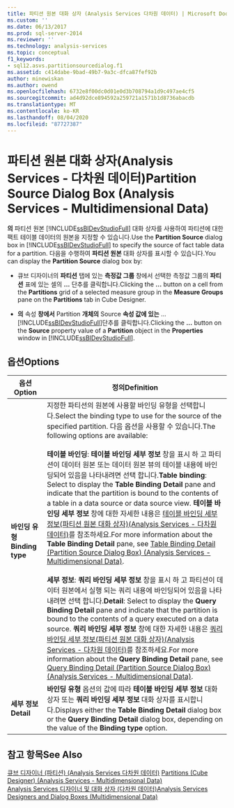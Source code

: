 ```yaml
---
title: 파티션 원본 대화 상자 (Analysis Services 다차원 데이터) | Microsoft Docs
ms.custom: ''
ms.date: 06/13/2017
ms.prod: sql-server-2014
ms.reviewer: ''
ms.technology: analysis-services
ms.topic: conceptual
f1_keywords:
- sql12.asvs.partitionsourcedialog.f1
ms.assetid: c414dabe-9bad-49b7-9a3c-dfca87fef92b
author: minewiskan
ms.author: owend
ms.openlocfilehash: 6732e8f00dc0d01e0d3b708794a1d9c497ae4cf5
ms.sourcegitcommit: ad4d92dce894592a259721a1571b1d8736abacdb
ms.translationtype: MT
ms.contentlocale: ko-KR
ms.lasthandoff: 08/04/2020
ms.locfileid: "87727387"
---
```

# <a name="partition-source-dialog-box-analysis-services---multidimensional-data"></a><span data-ttu-id="c09b6-102">파티션 원본 대화 상자(Analysis Services - 다차원 데이터)</span><span class="sxs-lookup"><span data-stu-id="c09b6-102">Partition Source Dialog Box (Analysis Services - Multidimensional Data)</span></span>
  <span data-ttu-id="c09b6-103">**의** 파티션 원본 [!INCLUDE[ssBIDevStudioFull](../includes/ssbidevstudiofull-md.md)] 대화 상자를 사용하여 파티션에 대한 팩트 테이블 데이터의 원본을 지정할 수 있습니다.</span><span class="sxs-lookup"><span data-stu-id="c09b6-103">Use the **Partition Source** dialog box in [!INCLUDE[ssBIDevStudioFull](../includes/ssbidevstudiofull-md.md)] to specify the source of fact table data for a partition.</span></span> <span data-ttu-id="c09b6-104">다음을 수행하여 **파티션 원본** 대화 상자를 표시할 수 있습니다.</span><span class="sxs-lookup"><span data-stu-id="c09b6-104">You can display the **Partition Source** dialog box by:</span></span>  
  
-   <span data-ttu-id="c09b6-105">큐브 디자이너의 **파티션** 탭에 있는 **측정값 그룹** 창에서 선택한 측정값 그룹의 **파티션** 표에 있는 셀의 **...** 단추를 클릭합니다.</span><span class="sxs-lookup"><span data-stu-id="c09b6-105">Clicking the **...** button on a cell from the **Partitions** grid of a selected measure group in the **Measure Groups** pane on the **Partitions** tab in Cube Designer.</span></span>  
  
-   <span data-ttu-id="c09b6-106">**의** 속성 **창에서** Partition **개체의** Source **속성 값에 있는** ... [!INCLUDE[ssBIDevStudioFull](../includes/ssbidevstudiofull-md.md)]단추를 클릭합니다.</span><span class="sxs-lookup"><span data-stu-id="c09b6-106">Clicking the **...** button on the **Source** property value of a **Partition** object in the **Properties** window in [!INCLUDE[ssBIDevStudioFull](../includes/ssbidevstudiofull-md.md)].</span></span>  
  
## <a name="options"></a><span data-ttu-id="c09b6-107">옵션</span><span class="sxs-lookup"><span data-stu-id="c09b6-107">Options</span></span>  
  
|<span data-ttu-id="c09b6-108">옵션</span><span class="sxs-lookup"><span data-stu-id="c09b6-108">Option</span></span>|<span data-ttu-id="c09b6-109">정의</span><span class="sxs-lookup"><span data-stu-id="c09b6-109">Definition</span></span>|  
|------------|----------------|  
|<span data-ttu-id="c09b6-110">**바인딩 유형**</span><span class="sxs-lookup"><span data-stu-id="c09b6-110">**Binding type**</span></span>|<span data-ttu-id="c09b6-111">지정한 파티션의 원본에 사용할 바인딩 유형을 선택합니다.</span><span class="sxs-lookup"><span data-stu-id="c09b6-111">Select the binding type to use for the source of the specified partition.</span></span> <span data-ttu-id="c09b6-112">다음 옵션을 사용할 수 있습니다.</span><span class="sxs-lookup"><span data-stu-id="c09b6-112">The following options are available:</span></span><br /><br /> <span data-ttu-id="c09b6-113">**테이블 바인딩**: **테이블 바인딩 세부 정보** 창을 표시 하 고 파티션이 데이터 원본 또는 데이터 원본 뷰의 테이블 내용에 바인딩되어 있음을 나타내려면 선택 합니다.</span><span class="sxs-lookup"><span data-stu-id="c09b6-113">**Table binding**: Select to display the **Table Binding Detail** pane and indicate that the partition is bound to the contents of a table in a data source or data source view.</span></span> <span data-ttu-id="c09b6-114">**테이블 바인딩 세부 정보** 창에 대한 자세한 내용은 [테이블 바인딩 세부 정보&#40;파티션 원본 대화 상자&#41;&#40;Analysis Services - 다차원 데이터&#41;](table-binding-partition-source-dialog-analysis-services-multidimensional-data.md)를 참조하세요.</span><span class="sxs-lookup"><span data-stu-id="c09b6-114">For more information about the **Table Binding Detail** pane, see [Table Binding Detail &#40;Partition Source Dialog Box&#41; &#40;Analysis Services - Multidimensional Data&#41;](table-binding-partition-source-dialog-analysis-services-multidimensional-data.md).</span></span><br /><br /> <span data-ttu-id="c09b6-115">**세부 정보**: **쿼리 바인딩 세부 정보** 창을 표시 하 고 파티션이 데이터 원본에서 실행 되는 쿼리 내용에 바인딩되어 있음을 나타내려면 선택 합니다.</span><span class="sxs-lookup"><span data-stu-id="c09b6-115">**Detail**: Select to display the **Query Binding Detail** pane and indicate that the partition is bound to the contents of a query executed on a data source.</span></span> <span data-ttu-id="c09b6-116">**쿼리 바인딩 세부 정보** 창에 대한 자세한 내용은 [쿼리 바인딩 세부 정보&#40;파티션 원본 대화 상자&#41;&#40;Analysis Services - 다차원 데이터&#41;](query-binding-partition-source-dialog-analysis-services-multidimensional-data.md)를 참조하세요.</span><span class="sxs-lookup"><span data-stu-id="c09b6-116">For more information about the **Query Binding Detail** pane, see [Query Binding Detail &#40;Partition Source Dialog Box&#41; &#40;Analysis Services - Multidimensional Data&#41;](query-binding-partition-source-dialog-analysis-services-multidimensional-data.md).</span></span>|  
|<span data-ttu-id="c09b6-117">**세부 정보**</span><span class="sxs-lookup"><span data-stu-id="c09b6-117">**Detail**</span></span>|<span data-ttu-id="c09b6-118">**바인딩 유형** 옵션의 값에 따라 **테이블 바인딩 세부 정보** 대화 상자 또는 **쿼리 바인딩 세부 정보** 대화 상자를 표시합니다.</span><span class="sxs-lookup"><span data-stu-id="c09b6-118">Displays either the **Table Binding Detail** dialog box or the **Query Binding Detail** dialog box, depending on the value of the **Binding type** option.</span></span>|  
  
## <a name="see-also"></a><span data-ttu-id="c09b6-119">참고 항목</span><span class="sxs-lookup"><span data-stu-id="c09b6-119">See Also</span></span>  
 <span data-ttu-id="c09b6-120">[큐브 디자이너 &#40;파티션&#41; &#40;Analysis Services 다차원 데이터&#41;](partitions-cube-designer-analysis-services-multidimensional-data.md) </span><span class="sxs-lookup"><span data-stu-id="c09b6-120">[Partitions &#40;Cube Designer&#41; &#40;Analysis Services - Multidimensional Data&#41;](partitions-cube-designer-analysis-services-multidimensional-data.md) </span></span>  
 [<span data-ttu-id="c09b6-121">Analysis Services 디자이너 및 대화 상자 &#40;다차원 데이터&#41;</span><span class="sxs-lookup"><span data-stu-id="c09b6-121">Analysis Services Designers and Dialog Boxes &#40;Multidimensional Data&#41;</span></span>](analysis-services-designers-and-dialog-boxes-multidimensional-data.md)  
  
  
